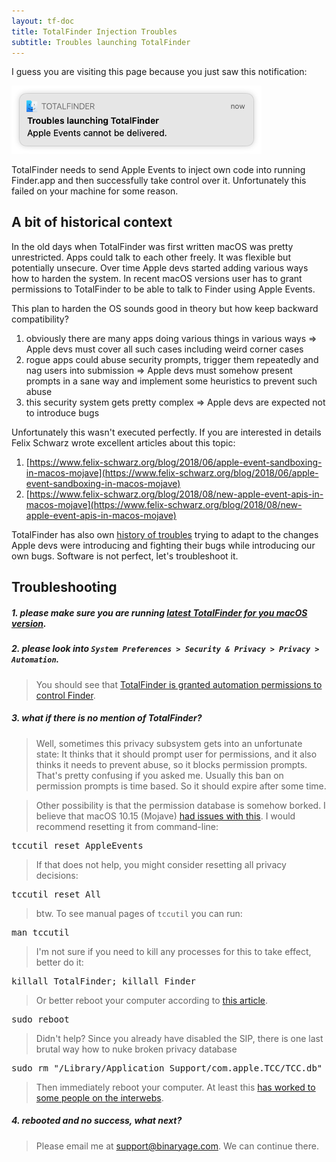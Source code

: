 ```yaml
---
layout: tf-doc
title: TotalFinder Injection Troubles
subtitle: Troubles launching TotalFinder
---
```


I guess you are visiting this page because you just saw this notification:

<img src="/images/totalfinder-injection-troubles-notification.png" class="no-background" style="width:400px" alt="Notification: Troubles launching TotalFinder - Apple Events cannot be delivered"><br>

TotalFinder needs to send Apple Events to inject own code into running Finder.app and then successfully take control 
over it. Unfortunately this failed on your machine for some reason.

## A bit of historical context

In the old days when TotalFinder was first written macOS was pretty unrestricted. Apps could talk to each other freely.
It was flexible but potentially unsecure. Over time Apple devs started adding various ways how to harden the system.
In recent macOS versions user has to grant permissions to TotalFinder to be able to talk to Finder using Apple Events.

This plan to harden the OS sounds good in theory but how keep backward compatibility?

1. obviously there are many apps doing various things in various ways 
   => Apple devs must cover all such cases including weird corner cases
2. rogue apps could abuse security prompts, trigger them repeatedly and nag users into submission
   => Apple devs must somehow present prompts in a sane way and implement some heuristics to prevent such abuse
3. this security system gets pretty complex
   => Apple devs are expected not to introduce bugs

Unfortunately this wasn't executed perfectly. If you are interested in details Felix Schwarz wrote
excellent articles about this topic:

1. [https://www.felix-schwarz.org/blog/2018/06/apple-event-sandboxing-in-macos-mojave](https://www.felix-schwarz.org/blog/2018/06/apple-event-sandboxing-in-macos-mojave)
2. [https://www.felix-schwarz.org/blog/2018/08/new-apple-event-apis-in-macos-mojave](https://www.felix-schwarz.org/blog/2018/08/new-apple-event-apis-in-macos-mojave)

TotalFinder has also own [history of troubles](https://discuss.binaryage.com/t/totalfinder-does-not-launch) 
trying to adapt to the changes Apple devs were introducing
and fighting their bugs while introducing our own bugs. 
Software is not perfect, let's troubleshoot it.

## Troubleshooting

##### 1. please make sure you are running [latest TotalFinder for you macOS version](/compatibility).

##### 2. please look into `System Preferences > Security & Privacy > Privacy > Automation`.

> You should see that [TotalFinder is granted automation permissions to control Finder](/automation-permissions).

##### 3. what if there is no mention of TotalFinder?

> Well, sometimes this privacy subsystem gets into an unfortunate state: It thinks that it should prompt user for permissions, 
> and it also thinks it needs to prevent abuse, so it blocks permission prompts. That's pretty confusing if you asked me.
> Usually this ban on permission prompts is time based. So it should expire after some time.

> Other possibility is that the permission database is somehow borked. I believe that macOS 10.15 (Mojave) [had issues with this](https://github.com/Hammerspoon/hammerspoon/issues/2031#issuecomment-478250239). 
> I would recommend resetting it from command-line:

<pre class="terminal">tccutil reset AppleEvents</pre>

> If that does not help, you might consider resetting all privacy decisions:

<pre class="terminal">tccutil reset All</pre>

> btw. To see manual pages of `tccutil` you can run:

<pre class="terminal">man tccutil</pre>

> I'm not sure if you need to kill any processes for this to take effect, better do it:

<pre class="terminal">killall TotalFinder; killall Finder</pre>

> Or better reboot your computer according to [this article](https://eclecticlight.co/2018/11/20/what-does-the-tcc-compatibility-database-do/). 

<pre class="terminal">sudo reboot</pre>

> Didn't help? Since you already have disabled the SIP, 
> there is one last brutal way how to nuke broken privacy database

<pre class="terminal">sudo rm "/Library/Application Support/com.apple.TCC/TCC.db"</pre>

> Then immediately reboot your computer. At least this [has worked to some people on the interwebs](https://community.folivora.ai/t/bug-cant-add-btt-to-mojave-privacy-security-settings/6688/2).

##### 4. rebooted and no success, what next?

> Please email me at [support@binaryage.com](mailto:support@binaryage.com). We can continue there.